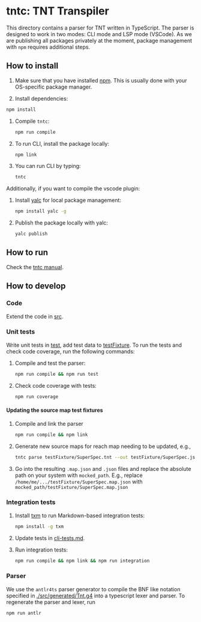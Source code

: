 # tntc: TNT Transpiler

This directory contains a parser for TNT written in TypeScript. The parser
is designed to work in two modes: CLI mode and LSP mode (VSCode). As we are
publishing all packages privately at the moment, package management with
`npm` requires additional steps.

## How to install

 1. Make sure that you have installed [npm][]. This is usually done with your
 OS-specific package manager.

 1. Install dependencies:

   ```sh
   npm install
   ```

 1. Compile `tntc`:

    ```sh
    npm run compile
    ```

 1. To run CLI, install the package locally:

    ```sh
    npm link
    ```

 1. You can run CLI by typing:

    ```sh
    tntc
    ```

Additionally, if you want to compile the vscode plugin:

 1. Install [yalc][] for local package management:

    ```sh
    npm install yalc -g
    ```

 1. Publish the package locally with yalc:

    ```sh
    yalc publish
    ```

## How to run

Check the [tntc manual](../doc/tntc.md).

## How to develop

### Code

Extend the code in [src](./src).

### Unit tests

Write unit tests in [test](./test), add test data to
[testFixture](./testFixture). To run the tests and check code coverage, run the
following commands:

 1. Compile and test the parser:

    ```sh
    npm run compile && npm run test
    ```

 1. Check code coverage with tests:

    ```sh
    npm run coverage
    ```

#### Updating the source map test fixtures

  1. Compile and link the parser

     ```sh
     npm run compile && npm link
     ```

  1. Generate new source maps for reach map needing to be updated, e.g.,

     ```sh
     tntc parse testFixture/SuperSpec.tnt --out testFixture/SuperSpec.json --source-map testFixture/SuperSpec.map.json
     ```

  1. Go into the resulting `.map.json` and `.json` files and replace the
     absolute path on your system with `mocked_path`. E.g., replace
     `/home/me/.../testFixture/SuperSpec.map.json` with
     `mocked_path/testFixture/SuperSpec.map.json`

### Integration tests

 1. Install [txm][] to run Markdown-based integration tests:

    ```sh
    npm install -g txm
    ```

 1. Update tests in [cli-tests.md](./cli-tests.md).

 1. Run integration tests:

    ```sh
    npm run compile && npm link && npm run integration
    ```

[npm]: https://en.wikipedia.org/wiki/Npm_(software)
[yalc]: https://www.npmjs.com/package/yalc
[txm]: https://www.npmjs.com/package/txm

### Parser

We use the `antlr4ts` parser generator to compile the BNF like notation specified
in [./src/generated/Tnt.g4](./src/generated/Tnt.g4) into a typescript lexer and
parser. To regenerate the parser and lexer, run

``` sh
npm run antlr
```
